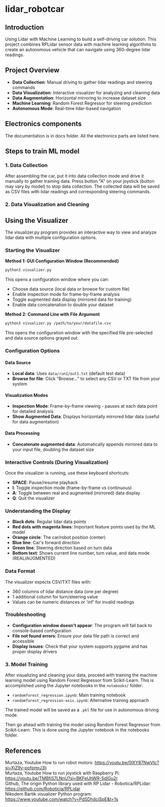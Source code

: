 # lidar_robotcar

## Introduction
Using Lidar with Machine Learning to build a self-driving car solution. This project combines RPLidar sensor data with machine learning algorithms to create an autonomous vehicle that can navigate using 360-degree lidar readings.

## Project Overview
- **Data Collection**: Manual driving to gather lidar readings and steering commands
- **Data Visualization**: Interactive visualizer for analyzing and cleaning data
- **Data Augmentation**: Horizontal mirroring to increase dataset size
- **Machine Learning**: Random Forest Regressor for steering prediction
- **Autonomous Mode**: Real-time lidar-based navigation

## Electronics components
The documentation is in docs folder. All the electronics parts are listed here.

## Steps to train ML model

### 1. Data Collection
After assembling the car, put it into data collection mode and drive it manually to gather training data. Press button "A" on your joystick (button may vary by model) to stop data collection. The collected data will be saved as CSV files with lidar readings and corresponding steering commands.

### 2. Data Visualization and Cleaning

## Using the Visualizer

The visualizer.py program provides an interactive way to view and analyze lidar data with multiple configuration options.

### Starting the Visualizer

**Method 1: GUI Configuration Window (Recommended)**
```bash
python3 visualizer.py
```
This opens a configuration window where you can:
- Choose data source (local data or browse for custom file)
- Enable inspection mode for frame-by-frame analysis
- Toggle augmented data display (mirrored data for training)
- Enable data concatenation to double your dataset

**Method 2: Command Line with File Argument**
```bash
python3 visualizer.py /path/to/your/datafile.csv
```
This opens the configuration window with the specified file pre-selected and data source options grayed out.

### Configuration Options

#### Data Source
- **Local data**: Uses `data/run1/out1.txt` (default test data)
- **Browse for file**: Click "Browse..." to select any CSV or TXT file from your system

#### Visualization Modes
- **Inspection Mode**: Frame-by-frame viewing - pauses at each data point for detailed analysis
- **Show Augmented Data**: Displays horizontally mirrored lidar data (useful for data augmentation)

#### Data Processing
- **Concatenate augmented data**: Automatically appends mirrored data to your input file, doubling the dataset size

### Interactive Controls (During Visualization)

Once the visualizer is running, use these keyboard shortcuts:

- **SPACE**: Pause/resume playback
- **I**: Toggle inspection mode (frame-by-frame vs continuous)
- **A**: Toggle between real and augmented (mirrored) data display
- **Q**: Quit the visualizer

### Understanding the Display

- **Black dots**: Regular lidar data points
- **Red dots with magenta lines**: Important feature points used by the ML model
- **Orange circle**: The car/robot position (center)
- **Blue line**: Car's forward direction
- **Green line**: Steering direction based on turn data
- **Bottom text**: Shows current line number, turn value, and data mode (REAL/AUGMENTED)

### Data Format

The visualizer expects CSV/TXT files with:
- 360 columns of lidar distance data (one per degree)
- 1 additional column for turn/steering value
- Values can be numeric distances or 'inf' for invalid readings

### Troubleshooting

- **Configuration window doesn't appear**: The program will fall back to console-based configuration
- **File not found errors**: Ensure your data file path is correct and accessible
- **Display issues**: Check that your system supports pygame and has proper display drivers

### 3. Model Training
After visualizing and cleaning your data, proceed with training the machine learning model using Random Forest Regressor from Scikit-Learn. This is accomplished using the Jupyter notebooks in the `notebooks/` folder:

- `randomforest_regression.ipynb`: Main training notebook
- `randomforest_regression-asis.ipynb`: Alternative training approach

The trained model will be saved as a `.pkl` file for use in autonomous driving mode.

Then go ahead with training the model using Random Forest Regressor from Scikit-Learn. This is done using the Jupyter notebook in the notebooks folder.

## References
Murtaza, Youtube How to run robot motors: https://youtu.be/0lXY87NwVIc?si=XjZ9y-pofpmrJ3lj <br />
Murtaza, Youtube How to run joystick with Raspberry Pi: https://youtu.be/TMBfiS7LNnU?si=BKFeUhWR-5dlGu2r <br />
Github, The origin Python library used with RP Lidar - Robotica/RPLidar: https://github.com/Roboticia/RPLidar <br />
Nikodem Bartik visualizer Python program: https://www.youtube.com/watch?v=PdSDhdciSpE&t=1s
